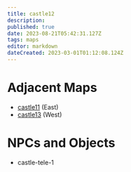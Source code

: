 ```yaml
---
title: castle12
description: 
published: true
date: 2023-08-21T05:42:31.127Z
tags: maps
editor: markdown
dateCreated: 2023-03-01T01:12:08.124Z
---
```


# Adjacent Maps
 * [castle11](/maps/castle11) (East)
 * [castle13](/maps/castle13) (West)

# NPCs and Objects
 * castle-tele-1
